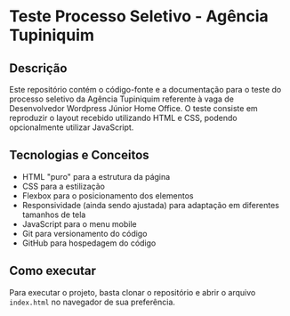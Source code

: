 # Teste Processo Seletivo - Agência Tupiniquim

## Descrição

Este repositório contém o código-fonte e a documentação para o teste do processo seletivo da Agência Tupiniquim referente à vaga de Desenvolvedor Wordpress Júnior Home Office. O teste consiste em reproduzir o layout recebido utilizando HTML e CSS, podendo opcionalmente utilizar JavaScript.


## Tecnologias e Conceitos

- HTML "puro" para a estrutura da página
- CSS para a estilização
- Flexbox para o posicionamento dos elementos
- Responsividade (ainda sendo ajustada) para adaptação em diferentes tamanhos de tela
- JavaScript para o menu mobile
- Git para versionamento do código
- GitHub para hospedagem do código

## Como executar

Para executar o projeto, basta clonar o repositório e abrir o arquivo `index.html` no navegador de sua preferência.
